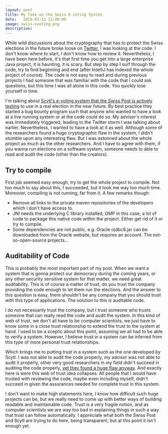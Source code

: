 ```yaml
---
layout: post
title: My Take on the Swiss E-voting System
date:   2019-03-13 12:00:00
image: swiss-evoting.png
description: 
---
```


While wild discussions about the cryptography that has to protect the Swiss elections in the future broke loose on [Twitter](https://twitter.com/SarahJamieLewis/status/1101253491299766272), I was looking at the code. I don't know where to start, I don't know how to review it. Nevertheless, I have been here before, it's that first time you get into a large enterprise Java project, it is haunting, it is scary. But step by step I surf through the code, try to find beginning and end (after IntelliJ has indexed the whole project of course). The code is not easy to read and during previous projects I had someone that was familiar with the code that I could ask questions, but this time I was all alone in this code. You quickly lose yourself in time. 

I'm talking about [Scytl's e-voting system that the Swiss Post is actively testing](https://www.onlinevote-pit.ch/) to use in a real election in the near future. By best practice they started a bug bounty program such that anyone who wanted to have a look at a live running system or at the code could do so. My advisor's interest was immediately triggered, leading to the Twitter storm I was talking about earlier. Nevertheless, I wanted to have a look at it as well. Although some of the researchers found a huge cryptographic flaw in the system, I didn't stumble upon any interesting flaw. But I was astonned about the whole project as much as the other researchers. And I have to agree with them, if you wanna run elections on a software system, someone needs to able to read and audit the code (other than the creators).

## Try to compile

First job seemed easy enough, try to get the whole project to compile. Not too much to say about this, I succeeded, but it took me way too much time. Moreover, compiling is not running, far from it. A few remarks though:
- Remove all links to the private maven repositories of the developers which I don't have access to.
- JNI needs the underlying C library installed, GMP in this case, a lot of code to package this native code within the project. Either get rid of it or try to compile.
- Some dependencies are not public, e.g. Oracle ojdbc8.jar can be downloaded from the Oracle website, but requires an account. The not-so-open-source projects...

## Auditability of Code

This is probably the most important part of my post. When we want a system that is gonna protect our democracy during the coming years, or any other security sensitive system for that matter, we need great auditability. This is of course a matter of trust, do you trust the company providing the code enough to let them run the elections. And the answer to this question is easy, there shouldn't be any company that you should trust with this type of applications. The solution to this is auditable code.

I do not necessarily trust the company, but I trust someone who trusts someone that can really read the code and audit the system. In this kind of web of trust, we don't all have to be computer scientists, we just have to know some in a close trust relationship to extend the trust to the system at hand. I used to be a sceptic about this point, assuming we all had to be able to verify a system. However, I believe trust in a system can be inferred from this type of more personal trust relationships.

Which brings me to putting trust in a system such as the one developed by Scytl. I was not able to audit the code properly, my advisor was not able to audit it properly, other very good researchers in my field didn't succeed in auditing the code properly, [yet they found a huge flaw anyway](https://motherboard.vice.com/en_us/article/zmakk3/researchers-find-critical-backdoor-in-swiss-online-voting-system). And exactly here is were this web of trust idea collapses. All people that I would have trusted with reviewing the code, maybe even including myself, didn't succeed in given the assurances needed for complete trust in this system. 

I don't want to make high statements here, I know how difficult such huge projects can be, but we really need to come up with better ways of building readable and maintainable code. Trust is a very fragile notion, and as computer scientists we are way too bad in explaining things in such a way that trust can follow automatically. I appreciate what both the Swiss Post and Scytl are trying to do here, being transparent, but at this point it isn't enough yet. 
